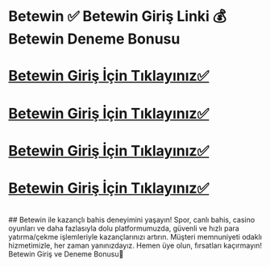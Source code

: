 # Betewin ✅ Betewin Giriş Linki 💰 Betewin Deneme Bonusu


# [Betewin Giriş İçin Tıklayınız✅](https://cutt.ly/grqLQNl1)
# [Betewin Giriş İçin Tıklayınız✅](https://cutt.ly/grqLQNl1)
# [Betewin Giriş İçin Tıklayınız✅](https://cutt.ly/grqLQNl1)
# [Betewin Giriş İçin Tıklayınız✅](https://cutt.ly/grqLQNl1)
<br>
## Betewin ile kazançlı bahis deneyimini yaşayın! Spor, canlı bahis, casino oyunları ve daha fazlasıyla dolu platformumuzda, güvenli ve hızlı para yatırma/çekme işlemleriyle kazançlarınızı artırın. Müşteri memnuniyeti odaklı hizmetimizle, her zaman yanınızdayız. Hemen üye olun, fırsatları kaçırmayın! Betewin Giriş ve Deneme Bonusu🚀
  

